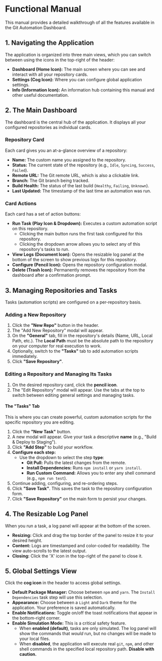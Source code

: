 # Functional Manual

This manual provides a detailed walkthrough of all the features available in the Git Automation Dashboard.

## 1. Navigating the Application

The application is organized into three main views, which you can switch between using the icons in the top-right of the header:

-   **Dashboard (Home Icon):** The main screen where you can see and interact with all your repository cards.
-   **Settings (Cog Icon):** Where you can configure global application settings.
-   **Info (Information Icon):** An information hub containing this manual and other useful documentation.

## 2. The Main Dashboard

The dashboard is the central hub of the application. It displays all your configured repositories as individual cards.

### Repository Card

Each card gives you an at-a-glance overview of a repository:

-   **Name:** The custom name you assigned to the repository.
-   **Status:** The current state of the repository (e.g., `Idle`, `Syncing`, `Success`, `Failed`).
-   **Remote URL:** The Git remote URL, which is also a clickable link.
-   **Branch:** The Git branch being tracked.
-   **Build Health:** The status of the last build (`Healthy`, `Failing`, `Unknown`).
-   **Last Updated:** The timestamp of the last time an automation was run.

### Card Actions

Each card has a set of action buttons:

-   **Run Task (Play Icon & Dropdown):** Executes a custom automation script on this repository.
    - Clicking the main button runs the first task configured for this repository.
    - Clicking the dropdown arrow allows you to select any of this repository's tasks to run.
-   **View Logs (Document Icon):** Opens the resizable log panel at the bottom of the screen to show previous logs for this repository.
-   **Configure (Pencil Icon):** Opens the repository configuration modal.
-   **Delete (Trash Icon):** Permanently removes the repository from the dashboard after a confirmation prompt.

## 3. Managing Repositories and Tasks

Tasks (automation scripts) are configured on a per-repository basis.

### Adding a New Repository

1.  Click the **"New Repo"** button in the header.
2.  The "Add New Repository" modal will appear.
3.  On the **"General"** tab, fill in the repository's details (Name, URL, Local Path, etc.). The **Local Path** must be the absolute path to the repository on your computer for real execution to work.
4.  Optionally, switch to the **"Tasks"** tab to add automation scripts immediately.
5.  Click **"Save Repository"**.

### Editing a Repository and Managing Its Tasks

1.  On the desired repository card, click the **pencil icon**.
2.  The "Edit Repository" modal will appear. Use the tabs at the top to switch between editing general settings and managing tasks.

#### The "Tasks" Tab
This is where you can create powerful, custom automation scripts for the specific repository you are editing.

1. Click the **"New Task"** button.
2. A new modal will appear. Give your task a descriptive **name** (e.g., "Build & Deploy to Staging").
3. Click **"Add Step"** to build your workflow.
4. **Configure each step:**
   -   Use the dropdown to select the step **type**:
       -   **Git Pull:** Pulls the latest changes from the remote.
       -   **Install Dependencies:** Runs `npm install` or `yarn install`.
       -   **Run Custom Command:** Allows you to enter any shell command (e.g., `npm run test`).
5. Continue adding, configuring, and re-ordering steps.
6. Click **"Save Task"**. This saves the task to the repository configuration form.
7. Click **"Save Repository"** on the main form to persist your changes.

## 4. The Resizable Log Panel

When you run a task, a log panel will appear at the bottom of the screen.

-   **Resizing:** Click and drag the top border of the panel to resize it to your desired height.
-   **Content:** Logs are timestamped and color-coded for readability. The view auto-scrolls to the latest output.
-   **Closing:** Click the 'X' icon in the top-right of the panel to close it.

## 5. Global Settings View

Click the **cog icon** in the header to access global settings.

-   **Default Package Manager:** Choose between `npm` and `yarn`. The `Install Dependencies` task step will use this selection.
-   **Appearance:** Choose between a `Light` and `Dark` theme for the application. Your preference is saved automatically.
-   **Enable Notifications:** Toggle on/off the toast notifications that appear in the bottom-right corner.
-   **Enable Simulation Mode:** This is a critical safety feature.
    -   When **enabled (default)**, tasks are only simulated. The log panel will show the commands that *would* run, but no changes will be made to your local files.
    -   When **disabled**, the application will execute real `git`, `npm`, and other shell commands in the specified local repository path. **Disable with caution.**